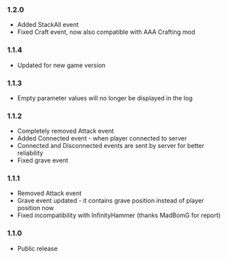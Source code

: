### 1.2.0
- Added StackAll event
- Fixed Craft event, now also compatible with AAA Crafting mod
### 1.1.4
- Updated for new game version
### 1.1.3
- Empty parameter values will no longer be displayed in the log
### 1.1.2
- Completely removed Attack event
- Added Connected event - when player connected to server
- Connected and Disconnected events are sent by server for better reliability 
- Fixed grave event
### 1.1.1
- Removed Attack event
- Grave event updated - it contains grave position instead of player position now
- Fixed incompatibility with InfinityHammer (thanks MadBomG for report)
### 1.1.0
- Public release
